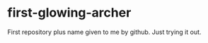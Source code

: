 first-glowing-archer
====================

First repository plus name given to me by github. Just trying it out.
